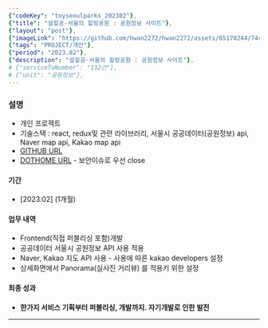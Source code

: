 ```yaml
---
{"codeKey": "toyseoulparks_202302"},
{"title": "설힐공-서울의 힐링공원 : 공원정보 사이트"},
{"layout": "post"},
{"imageLink": "https://github.com/hwan2272/hwan2272/assets/65170244/74cff92a-8f4d-405f-8854-fbfb1026a45b"},
{"tags": "PROJECT/개인"},
{"period": "2023.02"},
{"description": "설힐공-서울의 힐링공원 : 공원정보 사이트"},
# {"serviceToNumber": "132건"},
# {"unit": "공원정보"},
---
```


### 설명

- 개인 프로젝트
- 기술스택 : react, redux및 관련 라이브러리, 서울시 공공데이터(공원정보) api, Naver map api, Kakao map api
- [GITHUB URL](https://github.com/hwan2272/react_seoulparks)
- [DOTHOME URL](http://hwan2272.dothome.co.kr) - 보안이슈로 우선 close

#### 기간

- [2023.02] (1개월)

#### 업무 내역

- Frontend(직접 퍼블리싱 포함)개발
- 공공데이터 서울시 공원정보 API 사용 적용
- Naver, Kakao 지도 API 사용 - 사용에 따른 kakao developers 설정
- 상세화면에서 Panorama(실사진 거리뷰) 를 적용키 위한 설정

#### 최종 성과

- **한가지 서비스 기획부터 퍼블리싱, 개발까지. 자기개발로 인한 발전**

---
